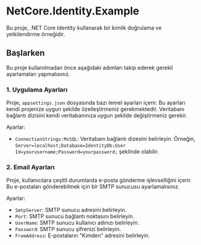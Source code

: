 # NetCore.Identity.Example

Bu proje, .NET Core Identity kullanarak bir kimlik doğrulama ve yetkilendirme örneğidir.

## Başlarken

Bu proje kullanılmadan önce aşağıdaki adımları takip ederek gerekli ayarlamaları yapmalısınız.

### 1. Uygulama Ayarları

Proje, `appsettings.json` dosyasında bazı temel ayarları içerir. Bu ayarları kendi projenize uygun şekilde özelleştirmeniz gerekmektedir. Veritabanı bağlantı dizisini kendi veritabanınıza uygun şekilde değiştirmeniz gerekir.

Ayarlar:

- `ConnectionStrings:MsSQL`: Veritabanı bağlantı dizesini belirleyin. Örneğin, `Server=localhost;Database=IdentityDb;User Id=yourusername;Password=yourpassword;` şeklinde olabilir.

### 2. Email Ayarları

Proje, kullanıcılara çeşitli durumlarda e-posta gönderme işlevselliğini içerir. Bu e-postaları gönderebilmek için bir SMTP sunucusu ayarlamalısınız.

Ayarlar:

- `SmtpServer`: SMTP sunucu adresini belirleyin.
- `Port`: SMTP sunucu bağlantı noktasını belirleyin.
- `UserName`: SMTP sunucu kullanıcı adınızı belirleyin.
- `Password`: SMTP sunucu şifrenizi belirleyin.
- `FromAddress`: E-postaların "Kimden" adresini belirleyin.


